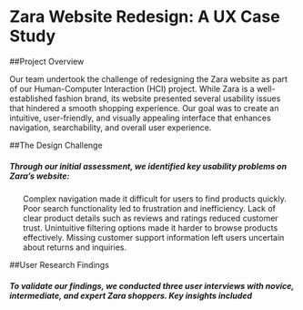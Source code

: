 # Zara Website Redesign: A UX Case Study
##Project Overview
<p>Our team undertook the challenge of redesigning the Zara website as part of our Human-Computer Interaction (HCI) project. While Zara is a well-established fashion brand, its website presented several usability issues that hindered a smooth shopping experience. Our goal was to create an intuitive, user-friendly, and visually appealing interface that enhances navigation, searchability, and overall user experience.</p>
##The Design Challenge
<h5>Through our initial assessment, we identified key usability problems on Zara’s website:</h5>
<ul>
  Complex navigation made it difficult for users to find products quickly.
  Poor search functionality led to frustration and inefficiency.
  Lack of clear product details such as reviews and ratings reduced customer trust.
  Unintuitive filtering options made it harder to browse products effectively.
  Missing customer support information left users uncertain about returns and inquiries.
</ul>
##User Research Findings
<h5>To validate our findings, we conducted three user interviews with novice, intermediate, and expert Zara shoppers. Key insights included</h5>
